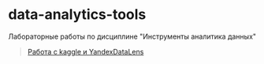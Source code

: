 # data-analytics-tools
Лабораторные работы по дисциплине "Инструменты аналитика данных"

>
> [Работа с kaggle и YandexDataLens](06_11_1.ipynb)

